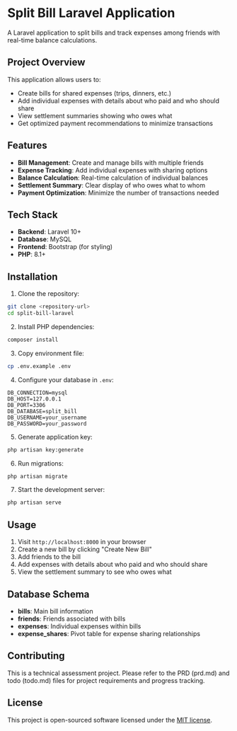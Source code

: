 # Split Bill Laravel Application

A Laravel application to split bills and track expenses among friends with real-time balance calculations.

## Project Overview

This application allows users to:
- Create bills for shared expenses (trips, dinners, etc.)
- Add individual expenses with details about who paid and who should share
- View settlement summaries showing who owes what
- Get optimized payment recommendations to minimize transactions

## Features

- **Bill Management**: Create and manage bills with multiple friends
- **Expense Tracking**: Add individual expenses with sharing options
- **Balance Calculation**: Real-time calculation of individual balances
- **Settlement Summary**: Clear display of who owes what to whom
- **Payment Optimization**: Minimize the number of transactions needed

## Tech Stack

- **Backend**: Laravel 10+
- **Database**: MySQL
- **Frontend**: Bootstrap (for styling)
- **PHP**: 8.1+

## Installation

1. Clone the repository:
```bash
git clone <repository-url>
cd split-bill-laravel
```

2. Install PHP dependencies:
```bash
composer install
```

3. Copy environment file:
```bash
cp .env.example .env
```

4. Configure your database in `.env`:
```env
DB_CONNECTION=mysql
DB_HOST=127.0.0.1
DB_PORT=3306
DB_DATABASE=split_bill
DB_USERNAME=your_username
DB_PASSWORD=your_password
```

5. Generate application key:
```bash
php artisan key:generate
```

6. Run migrations:
```bash
php artisan migrate
```

7. Start the development server:
```bash
php artisan serve
```

## Usage

1. Visit `http://localhost:8000` in your browser
2. Create a new bill by clicking "Create New Bill"
3. Add friends to the bill
4. Add expenses with details about who paid and who should share
5. View the settlement summary to see who owes what

## Database Schema

- **bills**: Main bill information
- **friends**: Friends associated with bills
- **expenses**: Individual expenses within bills
- **expense_shares**: Pivot table for expense sharing relationships

## Contributing

This is a technical assessment project. Please refer to the PRD (prd.md) and todo (todo.md) files for project requirements and progress tracking.

## License

This project is open-sourced software licensed under the [MIT license](https://opensource.org/licenses/MIT).
